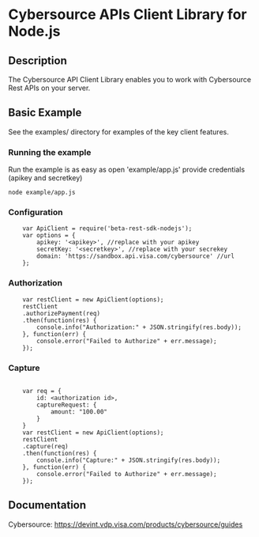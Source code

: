 # Cybersource APIs Client Library for Node.js

## Description ##
The Cybersource API Client Library enables you to work with Cybersource Rest APIs on your server.

## Basic Example ##
See the examples/ directory for examples of the key client features.
### Running the example ###
Run the example is as easy as open 'example/app.js' provide credentials (apikey and secretkey)
```JS
node example/app.js
```

### Configuration ###
```JS
    var ApiClient = require('beta-rest-sdk-nodejs');
    var options = {
        apikey: '<apikey>', //replace with your apikey
        secretKey: '<secretkey>', //replace with your secrekey
        domain: 'https://sandbox.api.visa.com/cybersource' //url
    };
```
### Authorization ###
```JS
    var restClient = new ApiClient(options);
    restClient
    .authorizePayment(req)
    .then(function(res) {
        console.info("Authorization:" + JSON.stringify(res.body));
    }, function(err) {
        console.error("Failed to Authorize" + err.message);
    });
```

### Capture ###
```JS

    var req = {
        id: <authorization id>,
        captureRequest: {
            amount: "100.00"
        }
    }
    var restClient = new ApiClient(options);
    restClient
    .capture(req)
    .then(function(res) {
        console.info("Capture:" + JSON.stringify(res.body));
    }, function(err) {
        console.error("Failed to Authorize" + err.message);
    });
```

## Documentation ##
Cybersource: https://devint.vdp.visa.com/products/cybersource/guides
